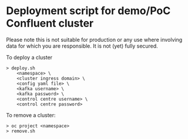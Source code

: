 # Deployment script for demo/PoC Confluent cluster

Please note this is not suitable for production or any use where involving data for which you are responsible.  It is not (yet) fully secured.

To deploy a cluster

```
> deploy.sh 
    <namespace> \
    <cluster ingress domain> \
    <config yaml file> \
    <kafka username> \
    <kafka password> \
    <control centre username> \
    <control centre password>
```

To remove a cluster:

```
> oc project <namespace>
> remove.sh
```
